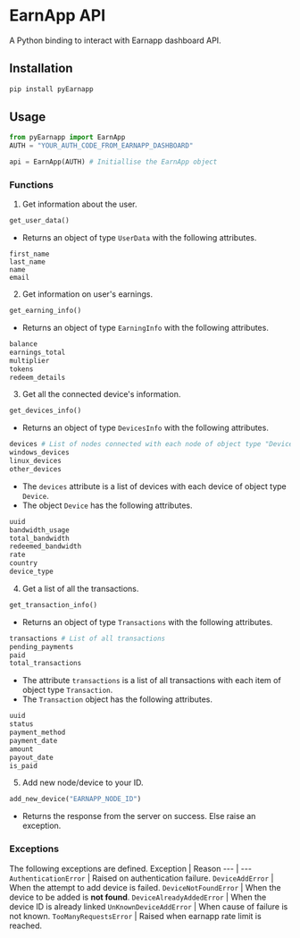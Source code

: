 # EarnApp API

A Python binding to interact with Earnapp dashboard API.

## Installation
```BASH
pip install pyEarnapp
```
## Usage
```PYTHON
from pyEarnapp import EarnApp
AUTH = "YOUR_AUTH_CODE_FROM_EARNAPP_DASHBOARD"

api = EarnApp(AUTH) # Initiallise the EarnApp object
```
### Functions
1. Get information about the user.
```PYTHON
get_user_data()
```
- Returns an object of type `UserData` with the following attributes.
```TXT
first_name
last_name
name
email
```

2. Get information on user's earnings.
```PYTHON
get_earning_info()
```
- Returns an object of type `EarningInfo` with the following attributes.
```PYTHON
balance
earnings_total
multiplier
tokens
redeem_details
```

3. Get all the connected device's information.
```PYTHON
get_devices_info()
```
- Returns an object of type `DevicesInfo` with the following attributes.
```PYTHON
devices # List of nodes connected with each node of object type "Device"
windows_devices
linux_devices
other_devices
```
- The `devices` attribute is a list of devices with each device of object type `Device`.
- The object `Device` has the following attributes.
```PYTHON
uuid
bandwidth_usage
total_bandwidth
redeemed_bandwidth
rate
country
device_type
```
4. Get a list of all the transactions.
```PYTHON
get_transaction_info()
```
- Returns an object of type `Transactions` with the following attributes.
```PYTHON
transactions # List of all transactions
pending_payments
paid
total_transactions
```
- The attribute `transactions` is a list of all transactions with each item of object type `Transaction`.
- The `Transaction` object has the following attributes.
```PYTHON
uuid
status
payment_method
payment_date
amount
payout_date
is_paid
```

5. Add new node/device to your ID.
```PYTHON
add_new_device("EARNAPP_NODE_ID")
```
- Returns the response from the server on success. Else raise an exception.

### Exceptions
The following exceptions are defined.
Exception | Reason
--- | ---
`AuthenticationError` | Raised on authentication failure.
`DeviceAddError` | When the attempt to add device is failed.
`DeviceNotFoundError` | When the device to be added is **not found**.
`DeviceAlreadyAddedError` | When the device ID is already linked
`UnKnownDeviceAddError` | When cause of failure is not known.
`TooManyRequestsError` | Raised when earnapp rate limit is reached.